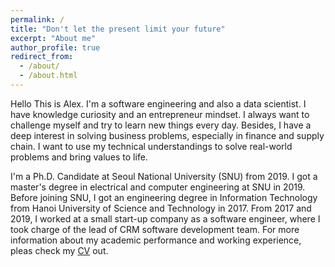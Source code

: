 ```yaml
---
permalink: /
title: "Don't let the present limit your future"
excerpt: "About me"
author_profile: true
redirect_from: 
  - /about/
  - /about.html
---
```


Hello This is Alex. I'm a software engineering and also a data scientist.
I have knowledge curiosity and an entrepreneur mindset.
I always want to challenge myself and try to learn new things every day.
Besides, I have a deep interest in solving business problems, especially in finance and supply chain.
I want to use my technical understandings to solve real-world problems and bring values to life.

I'm a Ph.D. Candidate at Seoul National University (SNU) from 2019.
I got a master's degree in electrical and computer engineering at SNU in 2019.
Before joining SNU, I got an engineering degree in Information Technology from Hanoi University of Science and Technology in 2017.
From 2017 and 2019, I worked at a small start-up company as a software engineer, where I took charge of the lead of CRM software development team.
For more information about my academic performance and working experience, pleas check my [CV](/cv) out.



